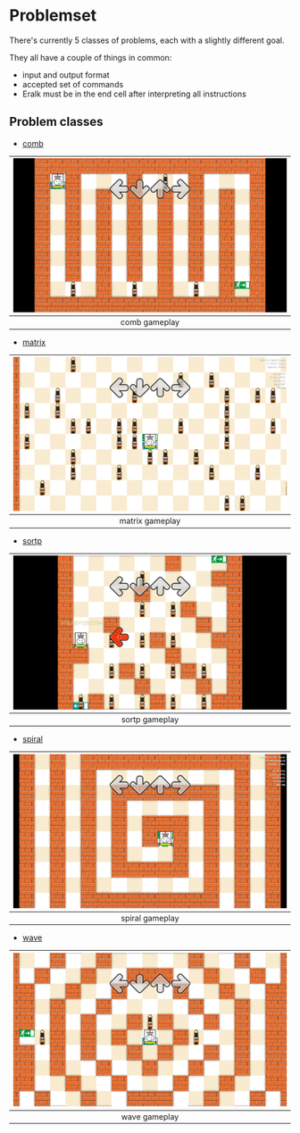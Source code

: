 # Problemset

There's currently 5 classes of problems, each with a slightly different goal.

They all have a couple of things in common:
- input and output format
- accepted set of commands
- Eralk must be in the end cell after interpreting all instructions

## Problem classes
- [comb](comb)

| ![comb gameplay](../../img/example_comb.png) |
| :--:                                         |
| comb gameplay                                |

- [matrix](matrix)

| ![matrix](../../img/example_matrix.png) |
| :--:                                    |
| matrix gameplay                         |

- [sortp](sortp)

| ![sortp](../../img/example_sortp.png) |
| :--:                                  |
| sortp gameplay                        |

- [spiral](spiral)

| ![spiral](../../img/example_spiral.png) |
| :--:                                    |
| spiral gameplay                         |

- [wave](wave)

| ![wave](../../img/example_wave.png) |
| :--:                                |
| wave gameplay                       |


